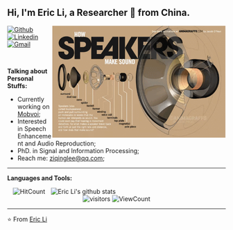 
<!--
**diaodiaolzq/diaodiaolzq** is a ✨ _special_ ✨ repository because its `README.md` (this file) appears on your GitHub profile.

Here are some ideas to get you started:

- 🔭 I’m currently working on ...
- 🌱 I’m currently learning ...
- 👯 I’m looking to collaborate on ...
- 🤔 I’m looking for help with ...
- 💬 Ask me about ...
- 📫 How to reach me: ...
- 😄 Pronouns: ...
- ⚡ Fun fact: ...
-->


<!-- Your title -->
## Hi, I'm Eric Li, a Researcher 🚀 from China.

<!-- Any image aligned to the right. Beware the width -->
<img width="400" align="right" src="https://github.com/diaodiaolzq/diaodiaolzq/blob/main/images/IMG_3056.GIF" />

<!-- Your badges
You can use the website to generate badges: https://shields.io/
-->

[![Github](https://img.shields.io/badge/-Github-000?style=flat&logo=Github&logoColor=white)](https://github.com/onimur)
[![Linkedin](https://img.shields.io/badge/-LinkedIn-blue?style=flat&logo=Linkedin&logoColor=white)](https://www.linkedin.com/in/子庆-李-b86b14202)
[![Gmail](https://img.shields.io/badge/-mail-c14438?style=flat&logo=Gmail&logoColor=white)](ziqingLee@qq.com)

&nbsp;

<!-- Talking about you -->
**Talking about Personal Stuffs:**

- Currently working on [Mobvoi](https://www.chumenwenwen.com/);
- Interested in Speech Enhancement and Audio Reproduction;
- PhD. in Signal and Information Processing;
- Reach me: ziqinglee@qq.com;
&nbsp;

---

**Languages and Tools:**

<!-- Your github readme stats
You can use this api: https://github.com/anuraghazra/github-readme-stats
-->
<p>
  <a href="https://github.com/onimur/handle-path-oz">
    <img width="80%" align="right" alt="Eric Li's github stats" src="https://github-readme-stats.vercel.app/api?username=diaodiaolzq&show_icons=true&hide_border=true" />
  </a>
</p>

<!-- Your hits or visitors
site: http://hits.dwyl.com or https://visitor-badge.glitch.me
Both apis are in trouble due to the number of requests, if you know any other to register visitors, great
-->
<p align="center">
  <img alt="HitCount" src="http://hits.dwyl.com/diaodiaolzq/diaodiaolzq.svg" />
  <img alt="visitors" src="https://visitor-badge.glitch.me/badge?page_id=diaodiaolzq.diaodiaolzq" />
  <!-- https://github.com/wesky93/views this is a clone of the hits -->
  <img alt="ViewCount" src="https://views.whatilearened.today/views/github/diaodiaolzq/diaodiaolzq.svg" />
</p>

---

<!-- This readme was created by Eric Li - https://github.com/diaodiaolzq -->
⭐️ From [Eric Li](https://github.com/diaodiaolzq)
